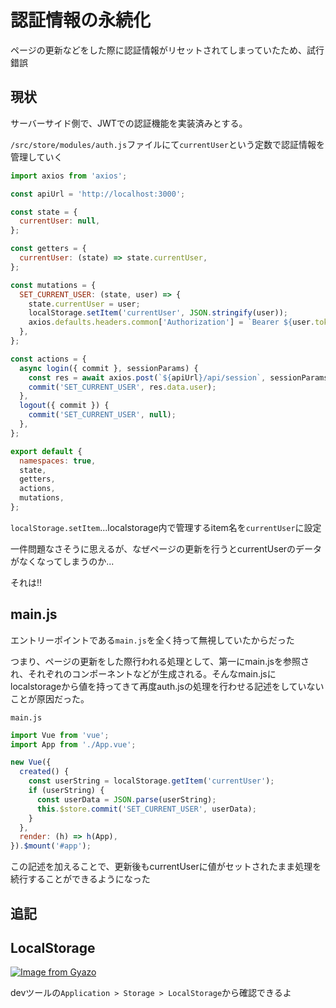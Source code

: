 # 認証情報の永続化

ページの更新などをした際に認証情報がリセットされてしまっていたため、試行錯誤

## 現状

サーバーサイド側で、JWTでの認証機能を実装済みとする。

`/src/store/modules/auth.js`ファイルにて`currentUser`という定数で認証情報を管理していく

```js
import axios from 'axios';

const apiUrl = 'http://localhost:3000';

const state = {
  currentUser: null,
};

const getters = {
  currentUser: (state) => state.currentUser,
};

const mutations = {
  SET_CURRENT_USER: (state, user) => {
    state.currentUser = user;
    localStorage.setItem('currentUser', JSON.stringify(user));
    axios.defaults.headers.common['Authorization'] = `Bearer ${user.token}`;
  },
};

const actions = {
  async login({ commit }, sessionParams) {
    const res = await axios.post(`${apiUrl}/api/session`, sessionParams);
    commit('SET_CURRENT_USER', res.data.user);
  },
  logout({ commit }) {
    commit('SET_CURRENT_USER', null);
  },
};

export default {
  namespaces: true,
  state,
  getters,
  actions,
  mutations,
};
```

`localStorage.setItem`...localstorage内で管理するitem名を`currentUser`に設定

一件問題なさそうに思えるが、なぜページの更新を行うとcurrentUserのデータがなくなってしまうのか...

それは!!

## main.js

エントリーポイントである`main.js`を全く持って無視していたからだった

つまり、ページの更新をした際行われる処理として、第一にmain.jsを参照され、それぞれのコンポーネントなどが生成される。そんなmain.jsにlocalstorageから値を持ってきて再度auth.jsの処理を行わせる記述をしていないことが原因だった。

`main.js`

```js
import Vue from 'vue';
import App from './App.vue';

new Vue({
  created() {
    const userString = localStorage.getItem('currentUser');
    if (userString) {
      const userData = JSON.parse(userString);
      this.$store.commit('SET_CURRENT_USER', userData);
    }
  },
  render: (h) => h(App),
}).$mount('#app');
```

この記述を加えることで、更新後もcurrentUserに値がセットされたまま処理を続行することができるようになった

## 追記

## LocalStorage

[![Image from Gyazo](https://i.gyazo.com/0b6209910e48b0e412c0b6964fc88dce.png)](https://gyazo.com/0b6209910e48b0e412c0b6964fc88dce)

devツールの`Application > Storage > LocalStorage`から確認できるよ
